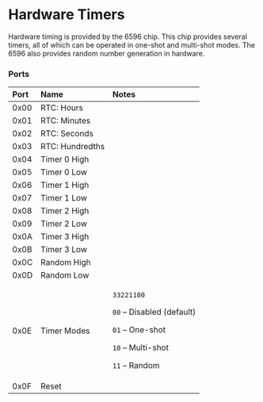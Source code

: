 # Hardware Timers

Hardware timing is provided by the 6596 chip. This chip provides several timers, all of which can be operated in one-shot and multi-shot modes. The 6596 also provides random number generation in hardware.

### Ports

<table>
  <thead>
    <tr>
      <th style="text-align:left">Port</th>
      <th style="text-align:left">Name</th>
      <th style="text-align:left">Notes</th>
    </tr>
  </thead>
  <tbody>
    <tr>
      <td style="text-align:left">0x00</td>
      <td style="text-align:left">RTC: Hours</td>
      <td style="text-align:left"></td>
    </tr>
    <tr>
      <td style="text-align:left">0x01</td>
      <td style="text-align:left">RTC: Minutes</td>
      <td style="text-align:left"></td>
    </tr>
    <tr>
      <td style="text-align:left">0x02</td>
      <td style="text-align:left">RTC: Seconds</td>
      <td style="text-align:left"></td>
    </tr>
    <tr>
      <td style="text-align:left">0x03</td>
      <td style="text-align:left">RTC: Hundredths</td>
      <td style="text-align:left"></td>
    </tr>
    <tr>
      <td style="text-align:left">0x04</td>
      <td style="text-align:left">Timer 0 High</td>
      <td style="text-align:left"></td>
    </tr>
    <tr>
      <td style="text-align:left">0x05</td>
      <td style="text-align:left">Timer 0 Low</td>
      <td style="text-align:left"></td>
    </tr>
    <tr>
      <td style="text-align:left">0x06</td>
      <td style="text-align:left">Timer 1 High</td>
      <td style="text-align:left"></td>
    </tr>
    <tr>
      <td style="text-align:left">0x07</td>
      <td style="text-align:left">Timer 1 Low</td>
      <td style="text-align:left"></td>
    </tr>
    <tr>
      <td style="text-align:left">0x08</td>
      <td style="text-align:left">Timer 2 High</td>
      <td style="text-align:left"></td>
    </tr>
    <tr>
      <td style="text-align:left">0x09</td>
      <td style="text-align:left">Timer 2 Low</td>
      <td style="text-align:left"></td>
    </tr>
    <tr>
      <td style="text-align:left">0x0A</td>
      <td style="text-align:left">Timer 3 High</td>
      <td style="text-align:left"></td>
    </tr>
    <tr>
      <td style="text-align:left">0x0B</td>
      <td style="text-align:left">Timer 3 Low</td>
      <td style="text-align:left"></td>
    </tr>
    <tr>
      <td style="text-align:left">0x0C</td>
      <td style="text-align:left">Random High</td>
      <td style="text-align:left"></td>
    </tr>
    <tr>
      <td style="text-align:left">0x0D</td>
      <td style="text-align:left">Random Low</td>
      <td style="text-align:left"></td>
    </tr>
    <tr>
      <td style="text-align:left">0x0E</td>
      <td style="text-align:left">Timer Modes</td>
      <td style="text-align:left">
        <p><code>33221100</code> 
        </p>
        <p></p>
        <p><code>00</code> &#x2013; Disabled (default)</p>
        <p><code>01</code> &#x2013; One-shot</p>
        <p><code>10</code> &#x2013; Multi-shot</p>
        <p><code>11</code> &#x2013; Random</p>
      </td>
    </tr>
    <tr>
      <td style="text-align:left">0x0F</td>
      <td style="text-align:left">Reset</td>
      <td style="text-align:left"></td>
    </tr>
  </tbody>
</table>

### 

